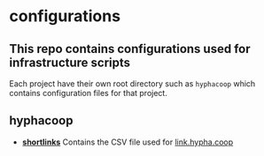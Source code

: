 # configurations

## This repo contains configurations used for infrastructure scripts

Each project have their own root directory such as `hyphacoop` which contains configuration files for that project.

## hyphacoop
- [**shortlinks**](https://github.com/hyphacoop/configurations/tree/master/hyphacoop/shortlinks) Contains the CSV file used for [link.hypha.coop](https://link.hypha.coop)

